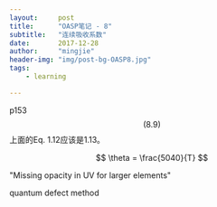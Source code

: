 ```yaml
---
layout:     post
title:      "OASP笔记 - 8"
subtitle:   "连续吸收系数"
date:       2017-12-28
author:     "mingjie"
header-img: "img/post-bg-OASP8.jpg"
tags:
    - learning

---
```


p153$$ (8.9) $$上面的Eq. 1.12应该是1.13。

$$ \theta = \frac{5040}{T} $$

"Missing opacity in UV for larger elements"

quantum defect method
